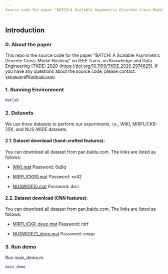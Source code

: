 ```yaml
---
Source code for paper "BATCH:A Scalable Asymmetric Discrete Cross-Modal Hashing"
---
```

## Introduction
### 0. About the paper
This repo is the source code for the paper "BATCH: A Scalable Asymmetric Discrete Cross-Modal Hashing" on IEEE Trans. on Knowledge and Data Engineering (TKDE) 2020 (https://doi.org/10.1109/TKDE.2020.2974825). If you have any questions about the source code, please contact: yxinwang@hotmail.com.

### 1. Running Environment
```matlab
Matlab
```

### 2. Datasets
We use three datasets to perform our experiments, i.e., WIKI, MIRFLICKR-25K, and NUS-WIDE datasets.

#### 2.1. Dataset download (hand-crafted features):

You can download all dataset from pan.baidu.com. The links are listed as follows:

- [WIKI.mat](https://pan.baidu.com/s/19gU0UEnt5m60mmllejrCUA) Password: 6q9q

- [MIRFLICKR0.mat](https://pan.baidu.com/s/13QeSOhwb6OGaL2e4oV2AyQ) Password: xc42

- [NUSWIDE10.mat](https://pan.baidu.com/s/17wJ7NfEggeAvgc7A1L75sw) Password: 4rci

#### 2.2. Dataset download (CNN features):
You can download all dataset from pan.baidu.com. The links are listed as follows:

- [MIRFLICKR_deep.mat](https://pan.baidu.com/s/1lApMnVnnyigF5r-ZyaXF1w) Password: ntrf

- [NUSWIDE21_deep.mat](https://pan.baidu.com/s/1nVVhIuJe2xEl_2eRU6tMeA) Password: smpp


### 3. Run demo

Run main_demo.m.

```matlab
main_demo
```
